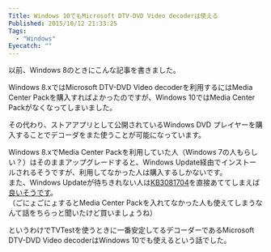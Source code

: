 ```yaml
---
Title: Windows 10でもMicrosoft DTV-DVD Video decoderは使える
Published: 2015/10/12 21:33:25
Tags:
  - "Windows"
Eyecatch: ""
---
```

以前、Windows 8のときにこんな記事を書きました。  

<?# EmbedLink "http://blog.thty.net/entry/2012/11/04/141121" /?>

Windows 8.xではMicrosoft DTV-DVD Video decoderを利用するにはMedia Center Packを購入すればよかったのですが、Windows 10ではMedia Center Packがなくなってしまいました。  

その代わり、ストアアプリとして公開されているWindows DVD プレイヤーを購入することでデコーダをまた使うことが可能になっています。  

<?# EmbedLink "https://www.microsoft.com/ja-jp/store/apps/windows-dvd-%e3%83%97%e3%83%ac%e3%82%a4%e3%83%a4%e3%83%bc/9nblggh2j19w" /?>

Windows 8.xでMedia Center Packを利用していた人（Windows 7の人もらしい？）はそのままアップグレードすると、Windows Update経由でインストールされるそうですが、利用してなかった人は購入するしかないです。  
また、Windows Updateが待ちきれない人は[KB3081704](https://support.microsoft.com/ja-jp/kb/3081704)を直接あててしまえば[良いそうです](http://answers.microsoft.com/ja-jp/insider/forum/insider_apps-insider_other/windows-dvd/bf24615e-b03f-49e3-a9d2-c990d01934cb)。  
（ごにょごにょするとMedia Center Packを入れてなかった人も使えてしまうなんて話をちらっと聞いたけど買いましょうね）  

というわけでTVTestを使うときに一番安定してるデコーダーであるMicrosoft DTV-DVD Video decoderはWindows 10でも使えるという話でした。